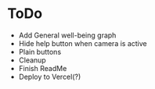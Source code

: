 # ToDo
- Add General well-being graph
- Hide help button when camera is active
- Plain buttons
- Cleanup
- Finish ReadMe
- Deploy to Vercel(?)